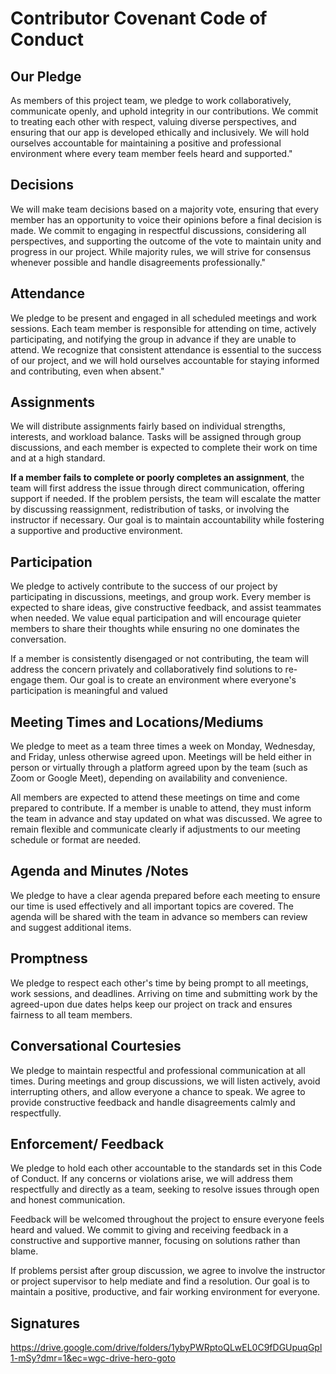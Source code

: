 
# Contributor Covenant Code of Conduct


## Our Pledge

As members of this project team, we pledge to work collaboratively, communicate openly, and uphold integrity in our contributions. We commit to treating each other with respect, valuing diverse perspectives, and ensuring that our app is developed ethically and inclusively. We will hold ourselves accountable for maintaining a positive and professional environment where every team member feels heard and supported."

## Decisions

We will make team decisions based on a majority vote, ensuring that every member has an opportunity to voice their opinions before a final decision is made. We commit to engaging in respectful discussions, considering all perspectives, and supporting the outcome of the vote to maintain unity and progress in our project. While majority rules, we will strive for consensus whenever possible and handle disagreements professionally."

## Attendance 

We pledge to be present and engaged in all scheduled meetings and work sessions. Each team member is responsible for attending on time, actively participating, and notifying the group in advance if they are unable to attend. We recognize that consistent attendance is essential to the success of our project, and we will hold ourselves accountable for staying informed and contributing, even when absent."

## Assignments 

We will distribute assignments fairly based on individual strengths, interests, and workload balance. Tasks will be assigned through group discussions, and each member is expected to complete their work on time and at a high standard.

**If a member fails to complete or poorly completes an assignment**, the team will first address the issue through direct communication, offering support if needed. If the problem persists, the team will escalate the matter by discussing reassignment, redistribution of tasks, or involving the instructor if necessary. Our goal is to maintain accountability while fostering a supportive and productive environment.

## Participation 

We pledge to actively contribute to the success of our project by participating in discussions, meetings, and group work. Every member is expected to share ideas, give constructive feedback, and assist teammates when needed. We value equal participation and will encourage quieter members to share their thoughts while ensuring no one dominates the conversation.

If a member is consistently disengaged or not contributing, the team will address the concern privately and collaboratively find solutions to re-engage them. Our goal is to create an environment where everyone's participation is meaningful and valued

## Meeting Times and Locations/Mediums

We pledge to meet as a team three times a week on Monday, Wednesday, and Friday, unless otherwise agreed upon. Meetings will be held either in person or virtually through a platform agreed upon by the team (such as Zoom or Google Meet), depending on availability and convenience.

All members are expected to attend these meetings on time and come prepared to contribute. If a member is unable to attend, they must inform the team in advance and stay updated on what was discussed. We agree to remain flexible and communicate clearly if adjustments to our meeting schedule or format are needed.

## Agenda and Minutes /Notes

We pledge to have a clear agenda prepared before each meeting to ensure our time is used effectively and all important topics are covered. The agenda will be shared with the team in advance so members can review and suggest additional items.

## Promptness 

We pledge to respect each other's time by being prompt to all meetings, work sessions, and deadlines. Arriving on time and submitting work by the agreed-upon due dates helps keep our project on track and ensures fairness to all team members.

## Conversational Courtesies

We pledge to maintain respectful and professional communication at all times. During meetings and group discussions, we will listen actively, avoid interrupting others, and allow everyone a chance to speak. We agree to provide constructive feedback and handle disagreements calmly and respectfully.

## Enforcement/ Feedback

We pledge to hold each other accountable to the standards set in this Code of Conduct. If any concerns or violations arise, we will address them respectfully and directly as a team, seeking to resolve issues through open and honest communication.

Feedback will be welcomed throughout the project to ensure everyone feels heard and valued. We commit to giving and receiving feedback in a constructive and supportive manner, focusing on solutions rather than blame.

If problems persist after group discussion, we agree to involve the instructor or project supervisor to help mediate and find a resolution. Our goal is to maintain a positive, productive, and fair working environment for everyone.

## Signatures
https://drive.google.com/drive/folders/1ybyPWRptoQLwEL0C9fDGUpuqGpl1-mSy?dmr=1&ec=wgc-drive-hero-goto
